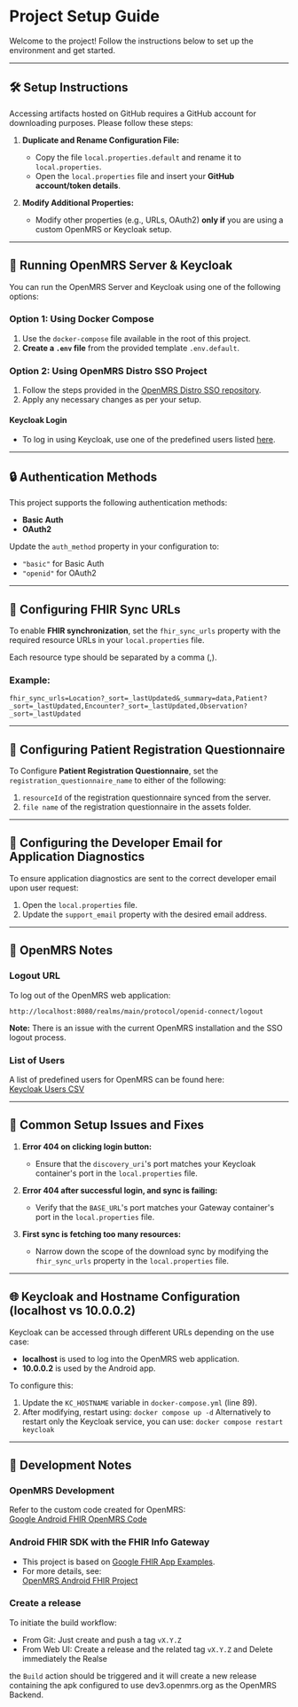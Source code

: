 # Project Setup Guide

Welcome to the project! Follow the instructions below to set up the environment and get started.

---

## 🛠️ Setup Instructions

Accessing artifacts hosted on GitHub requires a GitHub account for downloading purposes. Please follow these steps:

1. **Duplicate and Rename Configuration File:**
   - Copy the file `local.properties.default` and rename it to `local.properties`.
   - Open the `local.properties` file and insert your **GitHub account/token details**.

2. **Modify Additional Properties:**
   - Modify other properties (e.g., URLs, OAuth2) **only if** you are using a custom OpenMRS or Keycloak setup.

---

## 🚀 Running OpenMRS Server & Keycloak

You can run the OpenMRS Server and Keycloak using one of the following options:

### Option 1: Using Docker Compose
1. Use the `docker-compose` file available in the root of this project.
2. **Create a `.env` file** from the provided template `.env.default`.

### Option 2: Using OpenMRS Distro SSO Project
1. Follow the steps provided in the [OpenMRS Distro SSO repository](https://github.com/icrc/openmrs-distro-sso/tree/main).
2. Apply any necessary changes as per your setup.

#### Keycloak Login
- To log in using Keycloak, use one of the predefined users listed [here](https://github.com/icrc/openmrs-distro-sso/blob/main/keycloak/users.csv).

---

## 🔒 Authentication Methods

This project supports the following authentication methods:
- **Basic Auth**
- **OAuth2**

Update the `auth_method` property in your configuration to:
- `"basic"` for Basic Auth
- `"openid"` for OAuth2

---

## 🔗 Configuring FHIR Sync URLs

To enable **FHIR synchronization**, set the `fhir_sync_urls` property with the required resource URLs in your `local.properties` file.

Each resource type should be separated by a comma (,).

### Example:
```properties
fhir_sync_urls=Location?_sort=_lastUpdated&_summary=data,Patient?_sort=_lastUpdated,Encounter?_sort=_lastUpdated,Observation?_sort=_lastUpdated
```
---

## 🔗 Configuring Patient Registration Questionnaire

To Configure **Patient Registration Questionnaire**, set the `registration_questionnaire_name` to either of the following: 
1. `resourceId` of the registration questionnaire synced from the server.
2. `file name` of the registration questionnaire in the assets folder.

---

## 📧 Configuring the Developer Email for Application Diagnostics

To ensure application diagnostics are sent to the correct developer email upon user request:

1. Open the `local.properties` file.
2. Update the `support_email` property with the desired email address.

---

## 📝 OpenMRS Notes

### Logout URL
To log out of the OpenMRS web application:
```plaintext
http://localhost:8080/realms/main/protocol/openid-connect/logout
```
**Note:** There is an issue with the current OpenMRS installation and the SSO logout process.

### List of Users

A list of predefined users for OpenMRS can be found here:\
[Keycloak Users CSV](https://github.com/icrc/openmrs-distro-sso/blob/main/keycloak/users.csv)

* * * * *

🔧 Common Setup Issues and Fixes
--------------------------------

1.  **Error 404 on clicking login button:**

    -   Ensure that the `discovery_uri`'s port matches your Keycloak container's port in the `local.properties` file.
2.  **Error 404 after successful login, and sync is failing:**

    -   Verify that the `BASE_URL`'s port matches your Gateway container's port in the `local.properties` file.
3.  **First sync is fetching too many resources:**

    -   Narrow down the scope of the download sync by modifying the `fhir_sync_urls` property in the `local.properties` file.

* * * * *

🌐 Keycloak and Hostname Configuration (localhost vs 10.0.0.2)
--------------------------------------------------------------

Keycloak can be accessed through different URLs depending on the use case:

-   **localhost** is used to log into the OpenMRS web application.
-   **10.0.0.2** is used by the Android app.

To configure this:

1.  Update the `KC_HOSTNAME` variable in `docker-compose.yml` (line 89).
2.  After modifying, restart using:
    `docker compose up -d`
    Alternatively to restart only the Keycloak service, you can use:
    `docker compose restart keycloak`

* * * * *

🔨 Development Notes
--------------------

### OpenMRS Development

Refer to the custom code created for OpenMRS:\
[Google Android FHIR OpenMRS Code](https://github.com/google/android-fhir/tree/openmrs)

### Android FHIR SDK with the FHIR Info Gateway

-   This project is based on [Google FHIR App Examples](https://github.com/google/fhir-app-examples/tree/main/demo).
-   For more details, see:\
    [OpenMRS Android FHIR Project](https://github.com/icrc/openmrs-android-fhir)


### Create a release

To initiate the build workflow:

- From Git:  Just create and push a tag `vX.Y.Z`
- From Web UI:  Create a release and the related tag `vX.Y.Z` and Delete immediately the Realse

the `Build` action should be triggered and it will create a new release containing the apk configured to use dev3.openmrs.org as the OpenMRS Backend.